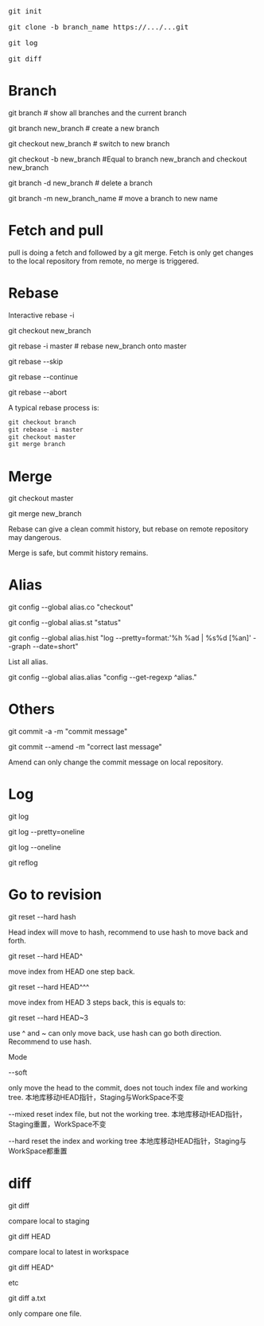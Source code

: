 
<pre>
git init

git clone -b branch_name https://.../...git
  
git log

git diff
</pre>


# Branch
git branch      # show all branches and the current branch

git branch new_branch         # create a new branch

git checkout new_branch        # switch to new branch

git checkout -b new_branch       #Equal to branch new_branch and checkout new_branch

git branch -d new_branch       # delete a branch

git branch -m new_branch_name    # move a branch to new name



# Fetch and pull
pull is doing a fetch and followed by a git merge. 
Fetch is only get changes to the local repository from remote, no merge is triggered.


# Rebase
Interactive rebase -i

git checkout new_branch

git rebase -i master        # rebase new_branch onto master

git rebase --skip

git rebase --continue

git rebase --abort


A typical rebase process is:
```python
git checkout branch
git rebease -i master
git checkout master
git merge branch
```



# Merge

git checkout master

git merge new_branch     


Rebase can give a clean commit history, but rebase on remote repository may dangerous.

Merge is safe, but commit history remains.



# Alias
git config --global alias.co "checkout"

git config --global alias.st "status"

git config --global alias.hist "log --pretty=format:'%h %ad | %s%d [%an]' --graph --date=short"


List all alias.

git config --global alias.alias "config --get-regexp ^alias\."


# Others
git commit -a -m "commit message" 

git commit --amend -m "correct last message"

Amend can only change the commit message on local repository. 

# Log
git log

git log --pretty=oneline

git log --oneline

git reflog


# Go to revision
git reset --hard hash
  
  Head index will move to hash, recommend to use hash to move back and forth.

git reset --hard HEAD^

move index from HEAD one step back.

git reset --hard HEAD^^^

move index from HEAD 3 steps back, this is equals to:

git reset --hard HEAD~3

use ^ and ~ can only move back, use hash can go both direction. Recommend to use hash.


Mode

--soft

only move the head to the commit, does not touch index file and working tree. 本地库移动HEAD指针，Staging与WorkSpace不变

--mixed
reset index file, but not the working tree. 本地库移动HEAD指针，Staging重置，WorkSpace不变

--hard
reset the index and working tree 本地库移动HEAD指针，Staging与WorkSpace都重置


# diff
git diff

compare local to staging

git diff HEAD

compare local to latest in workspace

git diff HEAD^

etc

git diff a.txt

only compare one file.
